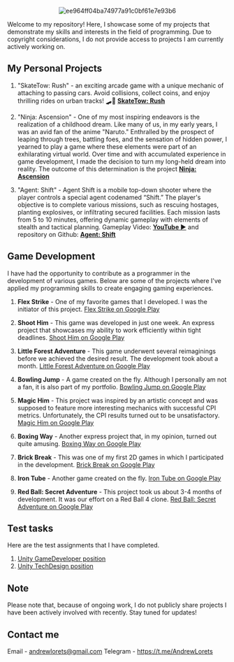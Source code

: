 <p align="center">
     <img src="https://i.ibb.co/cD1MqMj/ee964ff04ba74977a91c0bf61e7e93b6.png" alt="ee964ff04ba74977a91c0bf61e7e93b6" border="0"></a>
</p>

Welcome to my repository! Here, I showcase some of my projects that demonstrate my skills and interests in the field of programming. Due to copyright considerations, I do not provide access to projects I am currently actively working on.

## My Personal Projects

1. "SkateTow: Rush" - an exciting arcade game with a unique mechanic of attaching to passing cars. Avoid collisions, collect coins, and enjoy thrilling rides on urban tracks! 🛹💨 **[SkateTow: Rush](https://github.com/AndyLorets/LoretsGames.SkateTow-Rush)**

2. "Ninja: Ascension" - One of my most inspiring endeavors is the realization of a childhood dream. Like many of us, in my early years, I was an avid fan of the anime "Naruto." Enthralled by the prospect of leaping through trees, battling foes, and the sensation of hidden power, I yearned to play a game where these elements were part of an exhilarating virtual world. Over time and with accumulated experience in game development, I made the decision to turn my long-held dream into reality. The outcome of this determination is the project **[Ninja: Ascension](https://github.com/AndyLorets/Ninja-Ascension)**

3. "Agent: Shift" - Agent Shift is a mobile top-down shooter where the player controls a special agent codenamed “Shift.” The player's objective is to complete various missions, such as rescuing hostages, planting explosives, or infiltrating secured facilities. Each mission lasts from 5 to 10 minutes, offering dynamic gameplay with elements of stealth and tactical planning. Gameplay Video: **[YouTube ▶️](https://youtu.be/lxivT8lrs_o?si=9Y9_arGLhK8B7VHk)** and repository on Github: **[Agent: Shift](https://github.com/AndyLorets/Agent_Shift)** 

## Game Development

I have had the opportunity to contribute as a programmer in the development of various games. Below are some of the projects where I've applied my programming skills to create engaging gaming experiences.

1. **Flex Strike** -
   One of my favorite games that I developed. I was the initiator of this project. [Flex Strike on Google Play](https://play.google.com/store/apps/details?id=com.Pixapp.FlexStrike)

2. **Shoot Him** -
   This game was developed in just one week. An express project that showcases my ability to work efficiently within tight deadlines. [Shoot Him on Google Play](https://play.google.com/store/apps/details?id=com.PixApp.ShootHim)

3. **Little Forest Adventure** -
   This game underwent several reimaginings before we achieved the desired result. The development took about a month. [Little Forest Adventure on Google Play](https://play.google.com/store/apps/details?id=com.PixappGames.LittleForestAdvanture)

4. **Bowling Jump** -
   A game created on the fly. Although I personally am not a fan, it is also part of my portfolio. [Bowling Jump on Google Play](https://play.google.com/store/apps/details?id=com.Pixapp.BowlingJump)

5. **Magic Him** -
   This project was inspired by an artistic concept and was supposed to feature more interesting mechanics with successful CPI metrics. Unfortunately, the CPI results turned out to be unsatisfactory. [Magic Him on Google Play](https://play.google.com/store/apps/details?id=com.Pixapp.MagicHim)

6. **Boxing Way** -
   Another express project that, in my opinion, turned out quite amusing. [Boxing Way on Google Play](https://play.google.com/store/apps/details?id=com.Pixapp.PunchHim)

7. **Brick Break** -
   This was one of my first 2D games in which I participated in the development. [Brick Break on Google Play](https://play.google.com/store/apps/details?id=com.Pixapp.BrickBreak)

8. **Iron Tube** -
   Another game created on the fly. [Iron Tube on Google Play](https://play.google.com/store/apps/details?id=com.Pixapp.IronTube)

9. **Red Ball: Secret Adventure** -
   This project took us about 3-4 months of development. It was our effort on a Red Ball 4 clone. [Red Ball: Secret Adventure on Google Play](https://play.google.com/store/apps/details?id=com.herocraft.game.free.red.hero.ball.bounce.jump)

## Test tasks 

Here are the test assignments that I have completed. 

1. [Unity GameDeveloper position](https://github.com/AndyLorets/TestProject_Tehcom) 
2. [Unity TechDesign position](https://github.com/AndyLorets/Unity_Test_Task_TechDesign) 

## Note

Please note that, because of ongoing work, I do not publicly share projects I have been actively involved with recently. Stay tuned for updates!

## Contact me

Email - andrewlorets@gmail.com
Telegram - https://t.me/AndrewLorets
